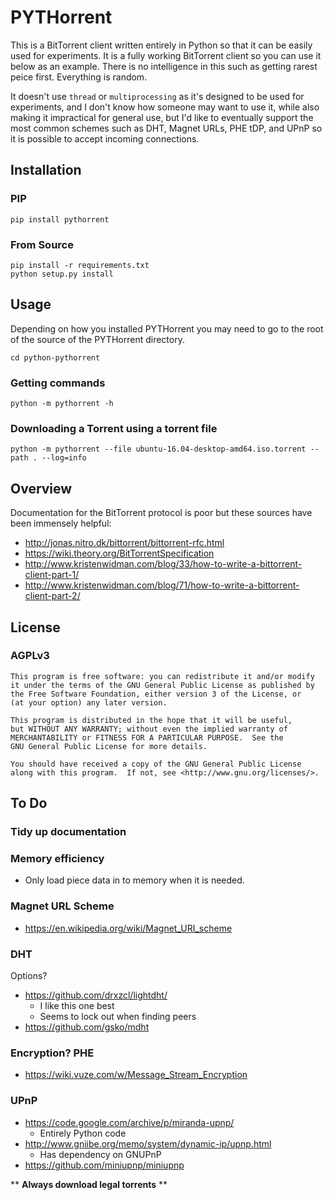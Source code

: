 # PYTHorrent
This is a BitTorrent client written entirely in Python so that it can be easily used for experiments. It is a fully working BitTorrent client so you can use it below as an example. There is no intelligence in this such as getting rarest peice first. Everything is random.

It doesn't use `thread` or `multiprocessing` as it's designed to be used for experiments, and I don't know how someone may want to use it, while also making it impractical for general use, but I'd like to eventually support the most common schemes such as DHT, Magnet URLs, PHE tDP, and UPnP so it is possible to accept incoming connections.

## Installation
### PIP

    pip install pythorrent
    
### From Source

    pip install -r requirements.txt
    python setup.py install

## Usage
Depending on how you installed PYTHorrent you may need to go to the root of the source of the PYTHorrent directory.

    cd python-pythorrent

### Getting commands

    python -m pythorrent -h

### Downloading a Torrent using a torrent file

    python -m pythorrent --file ubuntu-16.04-desktop-amd64.iso.torrent --path . --log=info

## Overview
Documentation for the BitTorrent protocol is poor but these sources have been immensely helpful:
- http://jonas.nitro.dk/bittorrent/bittorrent-rfc.html
- https://wiki.theory.org/BitTorrentSpecification
- http://www.kristenwidman.com/blog/33/how-to-write-a-bittorrent-client-part-1/
- http://www.kristenwidman.com/blog/71/how-to-write-a-bittorrent-client-part-2/

## License
### AGPLv3

    This program is free software: you can redistribute it and/or modify
    it under the terms of the GNU General Public License as published by
    the Free Software Foundation, either version 3 of the License, or
    (at your option) any later version.

    This program is distributed in the hope that it will be useful,
    but WITHOUT ANY WARRANTY; without even the implied warranty of
    MERCHANTABILITY or FITNESS FOR A PARTICULAR PURPOSE.  See the
    GNU General Public License for more details.

    You should have received a copy of the GNU General Public License
    along with this program.  If not, see <http://www.gnu.org/licenses/>.

## To Do
### Tidy up documentation
### Memory efficiency
- Only load piece data in to memory when it is needed.

### Magnet URL Scheme
- https://en.wikipedia.org/wiki/Magnet_URI_scheme

### DHT
Options?
- https://github.com/drxzcl/lightdht/
  - I like this one best
  - Seems to lock out when finding peers
- https://github.com/gsko/mdht

### Encryption? PHE
- https://wiki.vuze.com/w/Message_Stream_Encryption

### UPnP
- https://code.google.com/archive/p/miranda-upnp/
  - Entirely Python code
- http://www.gniibe.org/memo/system/dynamic-ip/upnp.html
  - Has dependency on GNUPnP
- https://github.com/miniupnp/miniupnp


** **Always download legal torrents** **
